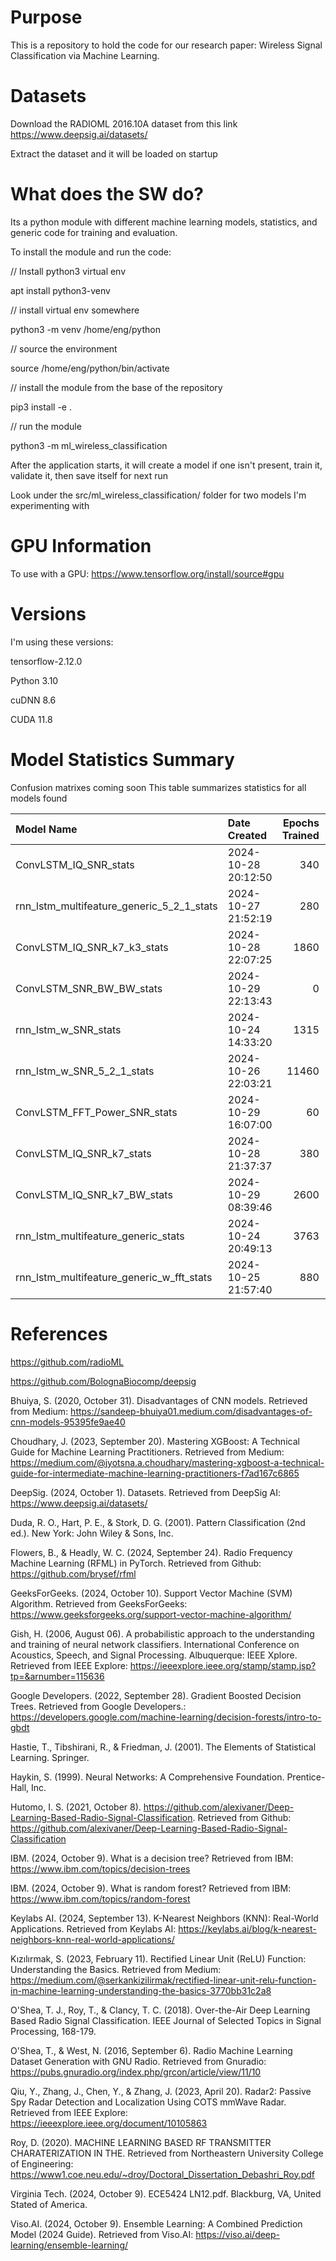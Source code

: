 # Purpose

This is a repository to hold the code for our research paper: Wireless Signal Classification via Machine Learning.

# Datasets

Download the RADIOML 2016.10A dataset from this link https://www.deepsig.ai/datasets/

Extract the dataset and it will be loaded on startup

# What does the SW do?

Its a python module with different machine learning models, statistics, and generic code for training and evaluation. 

To install the module and run the code:


// Install python3 virtual env

apt install python3-venv

// install virtual env somewhere

python3 -m venv /home/eng/python

// source the environment

source /home/eng/python/bin/activate

// install the module from the base of the repository

pip3 install -e . 

// run the module

python3 -m ml_wireless_classification




After the application starts, it will create a model if one isn't present, train it, validate it, then save itself for next run

Look under the src/ml_wireless_classification/ folder for two models I'm experimenting with


# GPU Information
To use with a GPU:
https://www.tensorflow.org/install/source#gpu

# Versions
I'm using these versions:

tensorflow-2.12.0

Python 3.10	

cuDNN 8.6

CUDA 11.8


# Model Statistics Summary
Confusion matrixes coming soon
This table summarizes statistics for all models found

| Model Name                                | Date Created        |   Epochs Trained |   Best Accuracy |   Current Accuracy | Last Trained        |
|:------------------------------------------|:--------------------|-----------------:|----------------:|-------------------:|:--------------------|
| ConvLSTM_IQ_SNR_stats                     | 2024-10-28 20:12:50 |              340 |        0.534955 |           0.534932 | 2024-10-28 21:32:15 |
| rnn_lstm_multifeature_generic_5_2_1_stats | 2024-10-27 21:52:19 |              280 |        0.527705 |           0.511818 | 2024-10-28 17:45:45 |
| ConvLSTM_IQ_SNR_k7_k3_stats               | 2024-10-28 22:07:25 |             1860 |        0.538    |           0.536886 | 2024-10-29 08:38:05 |
| ConvLSTM_SNR_BW_BW_stats                  | 2024-10-29 22:13:43 |                0 |        0        |           0        |                     |
| rnn_lstm_w_SNR_stats                      | 2024-10-24 14:33:20 |             1315 |        0.657091 |           0.654955 | 2024-10-26 15:51:42 |
| rnn_lstm_w_SNR_5_2_1_stats                | 2024-10-26 22:03:21 |            11460 |        0.677386 |           0.677159 | 2024-10-28 18:54:41 |
| ConvLSTM_FFT_Power_SNR_stats              | 2024-10-29 16:07:00 |               60 |        0.427705 |           0.427045 | 2024-10-29 17:29:49 |
| ConvLSTM_IQ_SNR_k7_stats                  | 2024-10-28 21:37:37 |              380 |        0.529955 |           0.529955 | 2024-10-29 10:50:41 |
| ConvLSTM_IQ_SNR_k7_BW_stats               | 2024-10-29 08:39:46 |             2600 |        0.528227 |           0.527136 | 2024-10-29 21:58:18 |
| rnn_lstm_multifeature_generic_stats       | 2024-10-24 20:49:13 |             3763 |        0.550136 |           0.538636 | 2024-10-27 21:42:37 |
| rnn_lstm_multifeature_generic_w_fft_stats | 2024-10-25 21:57:40 |              880 |        0.517455 |           0.515477 | 2024-10-26 11:55:08 |


# References

https://github.com/radioML

https://github.com/BolognaBiocomp/deepsig

​​Bhuiya, S. (2020, October 31). Disadvantages of CNN models. Retrieved from Medium: https://sandeep-bhuiya01.medium.com/disadvantages-of-cnn-models-95395fe9ae40 

​Choudhary, J. (2023, September 20). Mastering XGBoost: A Technical Guide for Machine Learning Practitioners. Retrieved from Medium: https://medium.com/@jyotsna.a.choudhary/mastering-xgboost-a-technical-guide-for-intermediate-machine-learning-practitioners-f7ad167c6865 

​DeepSig. (2024, October 1). Datasets. Retrieved from DeepSig AI: https://www.deepsig.ai/datasets/ 

​Duda, R. O., Hart, P. E., & Stork, D. G. (2001). Pattern Classification (2nd ed.). New York: John Wiley & Sons, Inc. 

​Flowers, B., & Headly, W. C. (2024, September 24). Radio Frequency Machine Learning (RFML) in PyTorch. Retrieved from Github: https://github.com/brysef/rfml 

​GeeksForGeeks. (2024, October 10). Support Vector Machine (SVM) Algorithm. Retrieved from GeeksForGeeks: https://www.geeksforgeeks.org/support-vector-machine-algorithm/ 

​Gish, H. (2006, August 06). A probabilistic approach to the understanding and training of neural network classifiers. International Conference on Acoustics, Speech, and Signal Processing. Albuquerque: IEEE Xplore. Retrieved from IEEE Explore: https://ieeexplore.ieee.org/stamp/stamp.jsp?tp=&arnumber=115636 

​Google Developers. (2022, September 28). Gradient Boosted Decision Trees. Retrieved from Google Developers.: https://developers.google.com/machine-learning/decision-forests/intro-to-gbdt 

​Hastie, T., Tibshirani, R., & Friedman, J. (2001). The Elements of Statistical Learning. Springer. 

​Haykin, S. (1999). Neural Networks: A Comprehensive Foundation. Prentice-Hall, Inc. 

​Hutomo, I. S. (2021, October 8). https://github.com/alexivaner/Deep-Learning-Based-Radio-Signal-Classification. Retrieved from Github: https://github.com/alexivaner/Deep-Learning-Based-Radio-Signal-Classification 

​IBM. (2024, October 9). What is a decision tree? Retrieved from IBM: https://www.ibm.com/topics/decision-trees 

​IBM. (2024, October 9). What is random forest? Retrieved from IBM: https://www.ibm.com/topics/random-forest 

​Keylabs AI. (2024, September 13). K-Nearest Neighbors (KNN): Real-World Applications. Retrieved from Keylabs AI: https://keylabs.ai/blog/k-nearest-neighbors-knn-real-world-applications/ 

​Kızılırmak, S. (2023, February 11). Rectified Linear Unit (ReLU) Function: Understanding the Basics. Retrieved from Medium: https://medium.com/@serkankizilirmak/rectified-linear-unit-relu-function-in-machine-learning-understanding-the-basics-3770bb31c2a8 

​O'Shea, T. J., Roy, T., & Clancy, T. C. (2018). Over-the-Air Deep Learning Based Radio Signal Classification. IEEE Journal of Selected Topics in Signal Processing, 168-179. 

​O'Shea, T., & West, N. (2016, September 6). Radio Machine Learning Dataset Generation with GNU Radio. Retrieved from Gnuradio: https://pubs.gnuradio.org/index.php/grcon/article/view/11/10 

​Qiu, Y., Zhang, J., Chen, Y., & Zhang, J. (2023, April 20). Radar2: Passive Spy Radar Detection and Localization Using COTS mmWave Radar. Retrieved from IEEE Explore: https://ieeexplore.ieee.org/document/10105863 

​Roy, D. (2020). MACHINE LEARNING BASED RF TRANSMITTER CHARATERIZATION IN THE. Retrieved from Northeastern University College of Engineering: https://www1.coe.neu.edu/~droy/Doctoral_Dissertation_Debashri_Roy.pdf 

​Virginia Tech. (2024, October 9). ECE5424 LN12.pdf. Blackburg, VA, United Stated of America. 

​Viso.AI. (2024, October 9). Ensemble Learning: A Combined Prediction Model (2024 Guide). Retrieved from Viso.AI: https://viso.ai/deep-learning/ensemble-learning/ 

​​​ 
